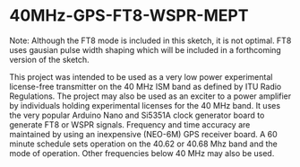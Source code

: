 # 40MHz-GPS-FT8-WSPR-MEPT

Note: Although the FT8 mode is included in this sketch, it is not optimal. FT8 uses
gausian pulse width shaping which will be included in a forthcoming version of the sketch.


This project was intended to be used as a very low power experimental license-free transmitter on the 40 MHz
ISM band as defined by ITU Radio Regulations. The project may also be used as an exciter to a power amplifier
by individuals holding experimental licenses for the 40 MHz band. It uses the very popular Arduino Nano and Si5351A clock generator board to generate FT8 or WSPR signals.  Frequency and time accuracy are maintained by using an inexpensive (NEO-6M) GPS receiver board. A 60 minute schedule sets operation on the 40.62 or 40.68 Mhz band and the mode of operation.  Other frequencies below 40 MHz may also be used. 
